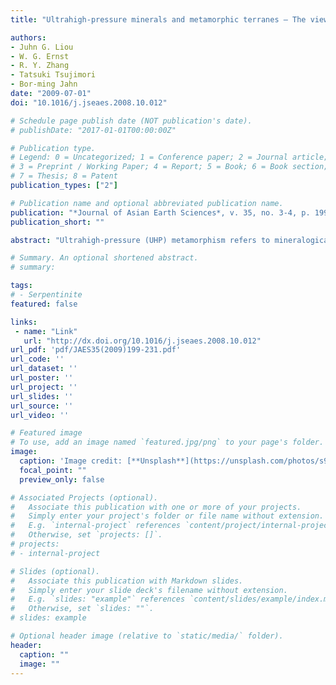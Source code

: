 ```yaml
---
title: "Ultrahigh-pressure minerals and metamorphic terranes – The view from China"

authors:
- Juhn G. Liou
- W. G. Ernst
- R. Y. Zhang
- Tatsuki Tsujimori
- Bor-ming Jahn
date: "2009-07-01"
doi: "10.1016/j.jseaes.2008.10.012"

# Schedule page publish date (NOT publication's date).
# publishDate: "2017-01-01T00:00:00Z"

# Publication type.
# Legend: 0 = Uncategorized; 1 = Conference paper; 2 = Journal article;
# 3 = Preprint / Working Paper; 4 = Report; 5 = Book; 6 = Book section;
# 7 = Thesis; 8 = Patent
publication_types: ["2"]

# Publication name and optional abbreviated publication name.
publication: "*Journal of Asian Earth Sciences*, v. 35, no. 3-4, p. 199-231, doi:10.1016/j.jseaes.2008.10.012"
publication_short: ""

abstract: "Ultrahigh-pressure (UHP) metamorphism refers to mineralogical modifications of continental and oceanic crustal protoliths ± associated mafic-ultramafic rocks initially formed or emplaced in shallow levels of the lithosphere, but which subsequently have experienced P–T conditions within or above the coesite stability field (>∼2.7 GPa, ∼700 °C). Typical products include eclogite, garnet peridotite, and UHP varieties of metapelite, quartzite, marble, paragneiss, and orthogneiss. UHP metamorphic assemblages require relatively cold lithospheric subduction to mantle depths; some recrystallization even occurs under “forbidden” P–T conditions, characterized by a geotherm of <5 °C/km. In appropriate bulk compositions, UHP metamorphism produces coesite, microdiamond and other indicator phases such as majoritic garnet, TiO2 with α-PbO2 structure, supersilicic clinopyroxene, high-P clinoenstatite, K-cymrite and stishovite. Globally, at least 20 coesite-bearing eclogitic, eight diamond-bearing, and five majoritic garnet-bearing UHP regions have been documented thus far; they are mostly of Phanerozoic ages. The presence of majoritic garnet, and even apparent stishovite pseudomorph in supracrustal rocks suggests continental subduction to mantle depths exceeding 300 km; such UHP metamorphic terranes should be distinguished from deep-seated mantle xenoliths that contain UHP minerals. Cold subduction zones may be sites of major recycling of H2O back into the mantle; high-P experiments on mafic-ultramafic bulk compositions reveal that many important hydrous and formally anhydrous phases are stable under such UHP conditions. The current explosion of research on continental UHP terranes reflects their significance for mantle dynamics and the tectonics of continental subduction, collision, exhumation, mantle–slab interactions, and geochemical recycling. A further characterization of UHP phases and positive identification of UHP minerals requires new experimental studies coupled with state-of-the-art analyses. For example, the very rare occurrence of microdiamond inclusions in zircons from Dabie–Sulu UHP rocks may reflect high attending recrystallization inasmuch as epidote is rather common. Rutile needles within garnets from Sulu UHP eclogitic rocks may not be the result of exsolution, so in such cases the apparent UHP pressure may have been over estimated. Hadean igneous microdiamond inclusions in Jack Hills detrital zircons could have originated from mantle xenoliths whereas abundant detrital Phanerozoic diamonds containing inclusions of coesite and other eclogitic minerals from New South Wales might have been derived from unexposed UHP metamorphic terranes. Micro-mineral intergrowth and nano-size minerals may hold important key to deciphering the actual P–T paths of subduction and mantle return flow. Although most exhumed terranes have returned surfaceward relatively rapidly after short time of UHP condition, the long duration of storage at great depth and slow exhumation for the largest UHP terranes remain as major problems."

# Summary. An optional shortened abstract.
# summary: 

tags: 
# - Serpentinite
featured: false

links:
 - name: "Link"
   url: "http://dx.doi.org/10.1016/j.jseaes.2008.10.012"
url_pdf: 'pdf/JAES35(2009)199-231.pdf'
url_code: ''
url_dataset: ''
url_poster: ''
url_project: ''
url_slides: ''
url_source: ''
url_video: ''

# Featured image
# To use, add an image named `featured.jpg/png` to your page's folder. 
image: 
  caption: 'Image credit: [**Unsplash**](https://unsplash.com/photos/s9CC2SKySJM)'
  focal_point: ""
  preview_only: false

# Associated Projects (optional).
#   Associate this publication with one or more of your projects.
#   Simply enter your project's folder or file name without extension.
#   E.g. `internal-project` references `content/project/internal-project/index.md`.
#   Otherwise, set `projects: []`.
# projects:
# - internal-project

# Slides (optional).
#   Associate this publication with Markdown slides.
#   Simply enter your slide deck's filename without extension.
#   E.g. `slides: "example"` references `content/slides/example/index.md`.
#   Otherwise, set `slides: ""`.
# slides: example

# Optional header image (relative to `static/media/` folder).
header:
  caption: ""
  image: ""
---
```

